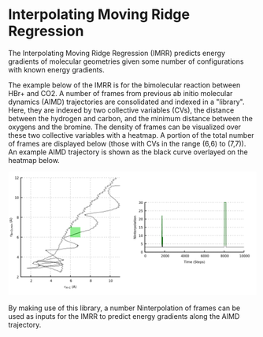 # Interpolating Moving Ridge Regression

The Interpolating Moving Ridge Regression (IMRR) predicts energy gradients of molecular geometries given some number of configurations with known energy gradients.

The example below of the IMRR is for the bimolecular reaction between HBr+ and CO2.
A number of frames from previous ab initio molecular dynamics (AIMD) trajectories are consolidated and indexed in a "library".
Here, they are indexed by two collective variables (CVs), the distance between the hydrogen and carbon, and the minimum distance between the oxygens and the bromine. The density of frames can be visualized over these two collective variables with a heatmap.
A portion of the total number of frames are displayed below (those with CVs in the range (6,6) to (7,7)).
An example AIMD trajectory is shown as the black curve overlayed on the heatmap below.

![Alt text](heatmapTrajectoryTrace.png?raw=true "Example Trajectory")

By making use of this library, a number Ninterpolation of frames can be used as inputs for the IMRR to predict energy gradients along the AIMD trajectory.

